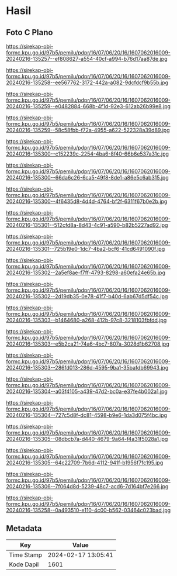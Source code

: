 # Hasil

## Foto C Plano

https://sirekap-obj-formc.kpu.go.id/97b5/pemilu/pdpr/16/07/06/20/16/1607062016009-20240216-135257--ef808627-a554-40cf-a994-b76d17aa87de.jpg

https://sirekap-obj-formc.kpu.go.id/97b5/pemilu/pdpr/16/07/06/20/16/1607062016009-20240216-135258--ee567762-3172-442a-a082-9dcfdcf9b55b.jpg

https://sirekap-obj-formc.kpu.go.id/97b5/pemilu/pdpr/16/07/06/20/16/1607062016009-20240216-135259--e0482884-668b-4f1d-92e3-612ab26b99e8.jpg

https://sirekap-obj-formc.kpu.go.id/97b5/pemilu/pdpr/16/07/06/20/16/1607062016009-20240216-135259--58c58fbb-f72a-4955-a622-522328a39d89.jpg

https://sirekap-obj-formc.kpu.go.id/97b5/pemilu/pdpr/16/07/06/20/16/1607062016009-20240216-135300--c152239c-2254-4ba6-8f40-66b6e537a31c.jpg

https://sirekap-obj-formc.kpu.go.id/97b5/pemilu/pdpr/16/07/06/20/16/1607062016009-20240216-135300--66da6c26-6ca5-49f8-8de1-a86e5c6ab315.jpg

https://sirekap-obj-formc.kpu.go.id/97b5/pemilu/pdpr/16/07/06/20/16/1607062016009-20240216-135300--4f6435d8-4d4d-4764-bf2f-6311f67b0e2b.jpg

https://sirekap-obj-formc.kpu.go.id/97b5/pemilu/pdpr/16/07/06/20/16/1607062016009-20240216-135301--512cfd8a-8d43-4c91-a590-b82b5227ad92.jpg

https://sirekap-obj-formc.kpu.go.id/97b5/pemilu/pdpr/16/07/06/20/16/1607062016009-20240216-135301--725b19e0-1dc7-4ba2-bcf6-41cd6491090f.jpg

https://sirekap-obj-formc.kpu.go.id/97b5/pemilu/pdpr/16/07/06/20/16/1607062016009-20240216-135302--2a5ef8ae-f7ff-4793-8298-a60efa24e65b.jpg

https://sirekap-obj-formc.kpu.go.id/97b5/pemilu/pdpr/16/07/06/20/16/1607062016009-20240216-135302--2d19db35-0e78-41f7-b40d-6ab67d5df54c.jpg

https://sirekap-obj-formc.kpu.go.id/97b5/pemilu/pdpr/16/07/06/20/16/1607062016009-20240216-135303--b1464680-a268-412b-97c8-3218103fbfdd.jpg

https://sirekap-obj-formc.kpu.go.id/97b5/pemilu/pdpr/16/07/06/20/16/1607062016009-20240216-135303--e5b2ca21-74a6-4bc7-807a-3028d1b62708.jpg

https://sirekap-obj-formc.kpu.go.id/97b5/pemilu/pdpr/16/07/06/20/16/1607062016009-20240216-135303--286fd013-286d-4595-9ba1-35bafdb69943.jpg

https://sirekap-obj-formc.kpu.go.id/97b5/pemilu/pdpr/16/07/06/20/16/1607062016009-20240216-135304--a03f4105-a439-47d2-bc0a-e37fe4b002a1.jpg

https://sirekap-obj-formc.kpu.go.id/97b5/pemilu/pdpr/16/07/06/20/16/1607062016009-20240216-135304--727c5d8f-dc81-4598-b9e6-1da3d075f4bc.jpg

https://sirekap-obj-formc.kpu.go.id/97b5/pemilu/pdpr/16/07/06/20/16/1607062016009-20240216-135305--08dbcb7a-d440-4679-9a64-f4a31f5028a1.jpg

https://sirekap-obj-formc.kpu.go.id/97b5/pemilu/pdpr/16/07/06/20/16/1607062016009-20240216-135305--64c22709-7b6d-4112-941f-b1956f7fc195.jpg

https://sirekap-obj-formc.kpu.go.id/97b5/pemilu/pdpr/16/07/06/20/16/1607062016009-20240216-135306--7f064d8d-5239-48c7-acd6-7d164bf7e266.jpg

https://sirekap-obj-formc.kpu.go.id/97b5/pemilu/pdpr/16/07/06/20/16/1607062016009-20240216-135258--0a493510-e110-4c00-b562-03464c023bad.jpg


## Metadata

| Key        | Value               |
| ---------- | ------------------- |
| Time Stamp | 2024-02-17 13:05:41 |
| Kode Dapil | 1601                |



